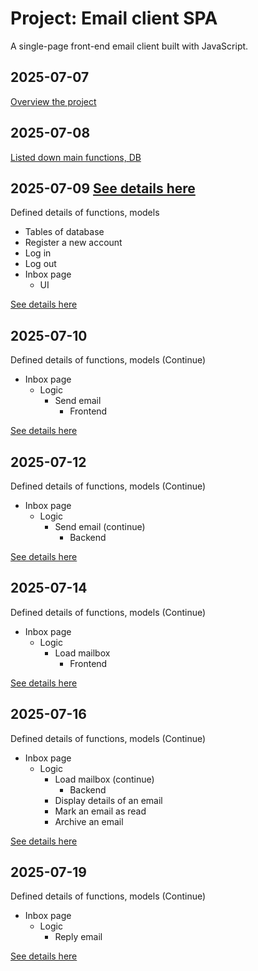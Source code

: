 # Project: Email client SPA

A single-page front-end email client built with JavaScript.

## 2025-07-07
[Overview the project](https://github.com/buimaianh/cs50w-projects/blob/main/email/documents/2025-07-07.md)

## 2025-07-08
[Listed down main functions, DB](https://github.com/buimaianh/cs50w-projects/blob/main/email/documents/2025-07-08.md)

## 2025-07-09 <a href="https://github.com/buimaianh/cs50w-projects/blob/main/email/documents/2025-07-09.md">See details here</a>
Defined details of functions, models

- Tables of database
- Register a new account
- Log in
- Log out
- Inbox page
    - UI

[See details here](https://github.com/buimaianh/cs50w-projects/blob/main/email/documents/2025-07-09.md)

## 2025-07-10
Defined details of functions, models (Continue)

- Inbox page
    - Logic
        - Send email
            - Frontend

[See details here](https://github.com/buimaianh/cs50w-projects/blob/main/email/documents/2025-07-10.md)

## 2025-07-12
Defined details of functions, models (Continue)

- Inbox page
    - Logic
        - Send email (continue)
            - Backend

[See details here](https://github.com/buimaianh/cs50w-projects/blob/main/email/documents/2025-07-12.md)

## 2025-07-14
Defined details of functions, models (Continue)

- Inbox page
    - Logic
        - Load mailbox
            - Frontend

[See details here](https://github.com/buimaianh/cs50w-projects/blob/main/email/documents/2025-07-14.md)

## 2025-07-16
Defined details of functions, models (Continue)

- Inbox page
    - Logic
        - Load mailbox (continue)
            - Backend
        - Display details of an email
        - Mark an email as read
        - Archive an email

[See details here](https://github.com/buimaianh/cs50w-projects/blob/main/email/documents/2025-07-16.md)

## 2025-07-19
Defined details of functions, models (Continue)

- Inbox page
    - Logic
        - Reply email

[See details here](https://github.com/buimaianh/cs50w-projects/blob/main/email/documents/2025-07-019.md)